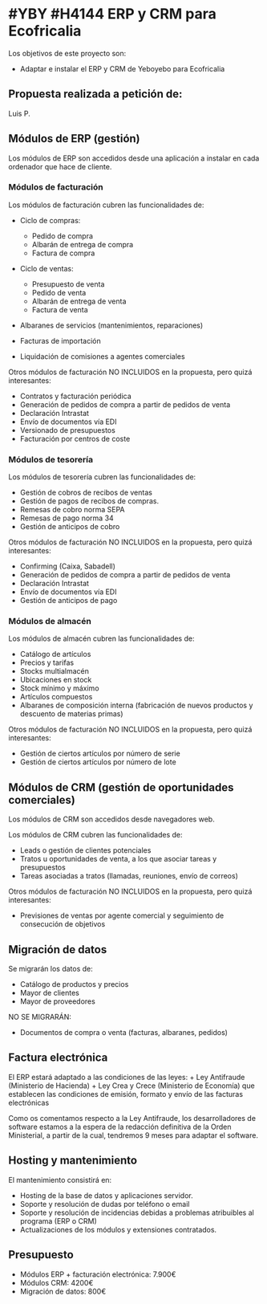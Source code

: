 # #YBY #H4144 ERP y CRM para Ecofricalia

Los objetivos de este proyecto son:
+ Adaptar e instalar el ERP y CRM de Yeboyebo para Ecofricalia

## Propuesta realizada a petición de:
Luis P.

## Módulos de ERP (gestión)
Los módulos de ERP son accedidos desde una aplicación a instalar en cada ordenador que hace de cliente.

### Módulos de facturación
Los módulos de facturación cubren las funcionalidades de:
+ Ciclo de compras:
    + Pedido de compra
    + Albarán de entrega de compra
    + Factura de compra
  
+ Ciclo de ventas:
    + Presupuesto de venta
    + Pedido de venta
    + Albarán de entrega de venta
    + Factura de venta

+ Albaranes de servicios (mantenimientos, reparaciones)
+ Facturas de importación
+ Liquidación de comisiones a agentes comerciales

Otros módulos de facturación NO INCLUIDOS en la propuesta, pero quizá interesantes:
+ Contratos y facturación periódica
+ Generación de pedidos de compra a partir de pedidos de venta
+ Declaración Intrastat
+ Envío de documentos vía EDI
+ Versionado de presupuestos
+ Facturación por centros de coste

### Módulos de tesorería
Los módulos de tesorería cubren las funcionalidades de:
+ Gestión de cobros de recibos de ventas
+ Gestión de pagos de recibos de compras.
+ Remesas de cobro norma SEPA
+ Remesas de pago norma 34
+ Gestión de anticipos de cobro

Otros módulos de facturación NO INCLUIDOS en la propuesta, pero quizá interesantes:
+ Confirming (Caixa, Sabadell)
+ Generación de pedidos de compra a partir de pedidos de venta
+ Declaración Intrastat
+ Envío de documentos vía EDI
+ Gestión de anticipos de pago

### Módulos de almacén
Los módulos de almacén cubren las funcionalidades de:
+ Catálogo de artículos
+ Precios y tarifas
+ Stocks multialmacén
+ Ubicaciones en stock
+ Stock mínimo y máximo
+ Artículos compuestos
+ Albaranes de composición interna (fabricación de nuevos productos y descuento de materias primas)

Otros módulos de facturación NO INCLUIDOS en la propuesta, pero quizá interesantes:
+ Gestión de ciertos artículos por número de serie
+ Gestión de ciertos artículos por número de lote

## Módulos de CRM (gestión de oportunidades comerciales)
Los módulos de CRM son accedidos desde navegadores web.

Los módulos de CRM cubren las funcionalidades de:
+ Leads o gestión de clientes potenciales
+ Tratos u oportunidades de venta, a los que asociar tareas y presupuestos
+ Tareas asociadas a tratos (llamadas, reuniones, envío de correos)

Otros módulos de facturación NO INCLUIDOS en la propuesta, pero quizá interesantes:
+ Previsiones de ventas por agente comercial y seguimiento de consecución de objetivos

## Migración de datos
Se migrarán los datos de:
+ Catálogo de productos y precios
+ Mayor de clientes
+ Mayor de proveedores

NO SE MIGRARÁN:
+ Documentos de compra o venta (facturas, albaranes, pedidos)

## Factura electrónica
El ERP estará adaptado a las condiciones de las leyes:
    + Ley Antifraude (Ministerio de Hacienda)
    + Ley Crea y Crece (Ministerio de Economía)
que establecen las condiciones de emisión, formato y envío de las facturas electrónicas

Como os comentamos respecto a la Ley Antifraude, los desarrolladores de software estamos a la espera de la redacción definitiva de la Orden Ministerial, a partir de la cual, tendremos 9 meses para adaptar el software.

## Hosting y mantenimiento
El mantenimiento consistirá en:
+ Hosting de la base de datos y aplicaciones servidor.
+ Soporte y resolución de dudas por teléfono o email
+ Soporte y resolución de incidencias debidas a problemas atribuibles al programa (ERP o CRM)
+ Actualizaciones de los módulos y extensiones contratados.


## Presupuesto
+ Módulos ERP + facturación electrónica: 7.900€
+ Módulos CRM: 4200€
+ Migración de datos: 800€


